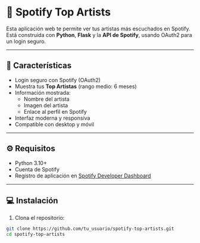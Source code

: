 # 🎵 Spotify Top Artists

Esta aplicación web te permite ver tus artistas más escuchados en Spotify. Está construida con **Python**, **Flask** y la **API de Spotify**, usando OAuth2 para un login seguro.

---

## 🔹 Características

- Login seguro con Spotify (OAuth2)
- Muestra tus **Top Artistas** (rango medio: 6 meses)
- Información mostrada:
  - Nombre del artista
  - Imagen del artista
  - Enlace al perfil en Spotify
- Interfaz moderna y responsiva
- Compatible con desktop y móvil

---

## ⚙️ Requisitos

- Python 3.10+
- Cuenta de Spotify
- Registro de aplicación en [Spotify Developer Dashboard](https://developer.spotify.com/dashboard/)

---

## 💻 Instalación

1. Clona el repositorio:

```bash
git clone https://github.com/tu_usuario/spotify-top-artists.git
cd spotify-top-artists
